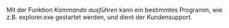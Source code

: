 Mit der  Funktion *Kommando ausführen* kann ein bestimmtes Programm, wie z.B. explorer.exe gestartet werden, und dient der Kundensupport.
